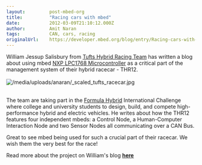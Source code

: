 ```yaml
---
layout:         post-mbed-org
title:          "Racing cars with mbed"
date:           2012-03-09T21:10:12.000Z
author:         Amit Naran
tags:           CAN, cars, racing
originalUrl:    https://developer.mbed.org/blog/entry/Racing-cars-with-mbed/
---
```


<p>William Jessup Salisbury from <a href="http://sites.tufts.edu/hybridracing/"
  rel="nofollow">Tufts Hybrid Racing Team</a> has written a blog about using
  mbed <a href="/handbook/mbed-NXP-LPC1768">NXP LPC1768 Microcontroller</a> as
  a critical part of the management system of their hybrid racecar - THR12.
  <br>
  <br>
  <img src="https://developer.mbed.org/media/uploads/anaran/_scaled_tufts_racecar.jpg"
  alt="/media/uploads/anaran/_scaled_tufts_racecar.jpg" title="/media/uploads/anaran/_scaled_tufts_racecar.jpg">
  <br>
  <br>
</p>
<p>The team are taking part in the <a href="http://formula-hybrid.org/index.php"
  rel="nofollow">Formula Hybrid</a> International Challenge where college
  and university students to design, build, and compete high-performance
  hybrid and electric vehicles. He writes about how the THR12 features four
  independent mbeds: a Control Node, a Human-Computer Interaction Node and
  two Sensor Nodes all communicating over a CAN Bus.</p>
<p>Great to see mbed being used for such a crucial part of their racecar.
  We wish them the very best for the race!</p>
<p>Read more about the project on William&apos;s blog <a href="http://blogs.arm.com/embedded/680-tufts-hybrid-racing-nxp-at-the-formula-hybrid-competition/"
  rel="nofollow"><strong><u>here</u></strong></a>
</p>
